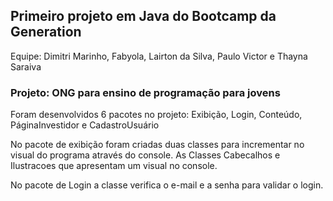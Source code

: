 ## Primeiro projeto em Java do Bootcamp da Generation

Equipe: Dimitri Marinho, Fabyola, Lairton da Silva, Paulo Victor e Thayna Saraiva

### Projeto: ONG para ensino de programação para jovens

Foram desenvolvidos 6 pacotes no projeto: Exibição, Login, Conteúdo, PáginaInvestidor e CadastroUsuário

No pacote de exibição foram criadas duas classes para incrementar no visual do programa através do console.
As Classes Cabecalhos e Ilustracoes que apresentam um visual no console.

No pacote de Login a classe verifica o e-mail e a senha para validar o login.
